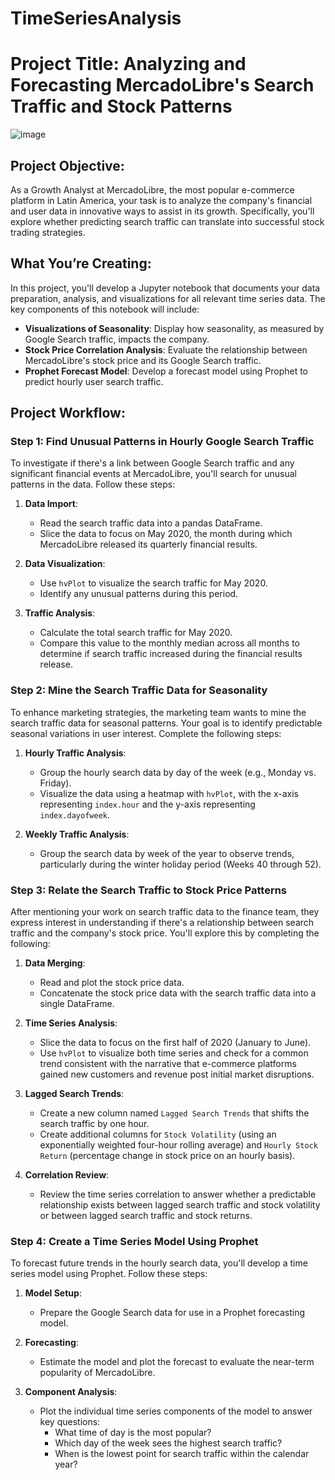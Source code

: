 # TimeSeriesAnalysis

# Project Title: Analyzing and Forecasting MercadoLibre's Search Traffic and Stock Patterns
![image](https://github.com/user-attachments/assets/e23da3f5-4a4c-4e57-8b71-9fe70c6ad1f1)

## Project Objective:
As a Growth Analyst at MercadoLibre, the most popular e-commerce platform in Latin America, your task is to analyze the company's financial and user data in innovative ways to assist in its growth. Specifically, you'll explore whether predicting search traffic can translate into successful stock trading strategies.

## What You’re Creating:
In this project, you'll develop a Jupyter notebook that documents your data preparation, analysis, and visualizations for all relevant time series data. The key components of this notebook will include:

- **Visualizations of Seasonality**: Display how seasonality, as measured by Google Search traffic, impacts the company.
- **Stock Price Correlation Analysis**: Evaluate the relationship between MercadoLibre's stock price and its Google Search traffic.
- **Prophet Forecast Model**: Develop a forecast model using Prophet to predict hourly user search traffic.


## Project Workflow:

### Step 1: Find Unusual Patterns in Hourly Google Search Traffic
To investigate if there's a link between Google Search traffic and any significant financial events at MercadoLibre, you'll search for unusual patterns in the data. Follow these steps:

1. **Data Import**:
   - Read the search traffic data into a pandas DataFrame.
   - Slice the data to focus on May 2020, the month during which MercadoLibre released its quarterly financial results.
   
2. **Data Visualization**:
   - Use `hvPlot` to visualize the search traffic for May 2020.
   - Identify any unusual patterns during this period.

3. **Traffic Analysis**:
   - Calculate the total search traffic for May 2020.
   - Compare this value to the monthly median across all months to determine if search traffic increased during the financial results release.

### Step 2: Mine the Search Traffic Data for Seasonality
To enhance marketing strategies, the marketing team wants to mine the search traffic data for seasonal patterns. Your goal is to identify predictable seasonal variations in user interest. Complete the following steps:

1. **Hourly Traffic Analysis**:
   - Group the hourly search data by day of the week (e.g., Monday vs. Friday).
   - Visualize the data using a heatmap with `hvPlot`, with the x-axis representing `index.hour` and the y-axis representing `index.dayofweek`.

2. **Weekly Traffic Analysis**:
   - Group the search data by week of the year to observe trends, particularly during the winter holiday period (Weeks 40 through 52).

### Step 3: Relate the Search Traffic to Stock Price Patterns
After mentioning your work on search traffic data to the finance team, they express interest in understanding if there's a relationship between search traffic and the company's stock price. You'll explore this by completing the following:

1. **Data Merging**:
   - Read and plot the stock price data.
   - Concatenate the stock price data with the search traffic data into a single DataFrame.

2. **Time Series Analysis**:
   - Slice the data to focus on the first half of 2020 (January to June).
   - Use `hvPlot` to visualize both time series and check for a common trend consistent with the narrative that e-commerce platforms gained new customers and revenue post initial market disruptions.

3. **Lagged Search Trends**:
   - Create a new column named `Lagged Search Trends` that shifts the search traffic by one hour.
   - Create additional columns for `Stock Volatility` (using an exponentially weighted four-hour rolling average) and `Hourly Stock Return` (percentage change in stock price on an hourly basis).

4. **Correlation Review**:
   - Review the time series correlation to answer whether a predictable relationship exists between lagged search traffic and stock volatility or between lagged search traffic and stock returns.

### Step 4: Create a Time Series Model Using Prophet
To forecast future trends in the hourly search data, you'll develop a time series model using Prophet. Follow these steps:

1. **Model Setup**:
   - Prepare the Google Search data for use in a Prophet forecasting model.

2. **Forecasting**:
   - Estimate the model and plot the forecast to evaluate the near-term popularity of MercadoLibre.

3. **Component Analysis**:
   - Plot the individual time series components of the model to answer key questions:
     - What time of day is the most popular?
     - Which day of the week sees the highest search traffic?
     - When is the lowest point for search traffic within the calendar year?

